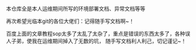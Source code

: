 本仓库全是本人运维期间所写的环境部署文档、异常文档等等


再次希望光临本git的各位大佬们：记得随手写文档啊~！

百度上面的文章教程sop太多了太乱了太杂了，重点是错误的东西太多了，各种误人子弟，使我在运维期间掉入了无数的坑，
随手写文档利人利己，切记谨记~！
